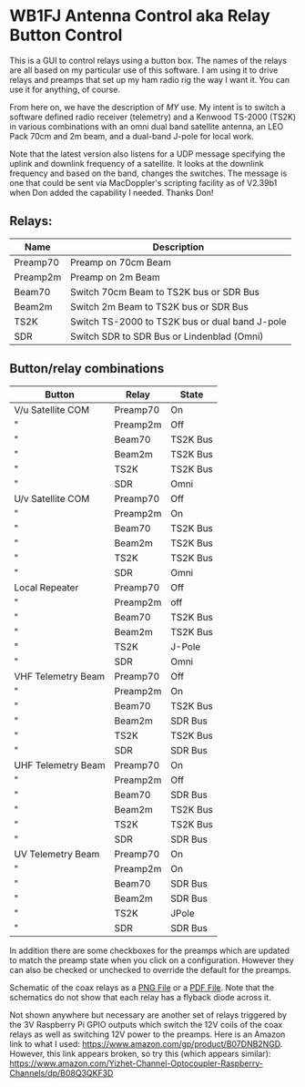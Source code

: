 
# WB1FJ Antenna Control aka Relay Button Control

This is a GUI to control relays using a button box.  The names of the relays are all based on my particular use of this software.  I am using it to drive relays and preamps that set up my ham radio rig the way I want it.  You can use it for anything, of course.

From here on, we have the description of *MY* use.  My intent is to switch a software defined radio receiver (telemetry) and a Kenwood TS-2000 (TS2K) in various combinations with an omni dual band satellite antenna, an LEO Pack 70cm and 2m beam,  and a dual-band J-pole for local work.

Note that the latest version also listens for a UDP message specifying the uplink and downlink frequency of a satellite.  It looks at the downlink frequency and based on the band, changes the switches.  The message is one that could be sent via MacDoppler's scripting facility as of V2.39b1 when Don added the capability I needed.  Thanks Don!

## Relays:
Name | Description
--------|----------
Preamp70|Preamp on 70cm Beam
Preamp2m|Preamp on 2m Beam
Beam70| Switch 70cm Beam to TS2K bus or SDR Bus
Beam2m| Switch  2m  Beam to TS2K bus or SDR Bus
TS2K| Switch TS-2000 to TS2K bus or dual band J-pole
SDR| Switch SDR to SDR Bus or Lindenblad (Omni)

## Button/relay combinations
Button                | Relay    |State
-----------|----------|----------
V/u Satellite COM |Preamp70|On
"                 |Preamp2m|Off
"			            |Beam70| TS2K Bus
"			            |Beam2m| TS2K Bus
"			            |TS2K| TS2K Bus
"			            |SDR| Omni
U/v Satellite COM |Preamp70|Off
"                 |Preamp2m|On
"			            |Beam70| TS2K Bus
"			            |Beam2m| TS2K Bus
"			            |TS2K| TS2K Bus
"			            |SDR| Omni
Local Repeater		|Preamp70|Off
"                 |Preamp2m|off
"			            |Beam70| TS2K Bus
"			            |Beam2m| TS2K Bus
"			            |TS2K| J-Pole
"			            |SDR| Omni
VHF Telemetry	Beam|Preamp70|Off
"                 |Preamp2m|On
"			            |Beam70| TS2K Bus
"			            |Beam2m| SDR Bus
"			            |TS2K| TS2K Bus
"			            |SDR| SDR Bus
UHF Telemetry	Beam|Preamp70|On
"                 |Preamp2m|Off
"			            |Beam70| SDR Bus
"			            |Beam2m| TS2K Bus
"			            |TS2K| TS2K Bus
"			            |SDR| SDR Bus
UV Telemetry    Beam|Preamp70|On
"                 |Preamp2m|On
"                                   |Beam70| SDR Bus
"                                   |Beam2m| SDR Bus
"                                   |TS2K| JPole
"                                   |SDR| SDR Bus

In addition there are some checkboxes for the preamps which are updated to
match the preamp state when you click on a configuration.  However they can
also be checked or unchecked to override the default for the preamps.

Schematic of the coax relays as a [PNG File](AntennaSwitcher.png) or a [PDF File](AntennaSwitcher.pdf).  Note that the 
schematics do not show that each relay has a flyback diode across it.

Not shown anywhere but necessary are another set of relays triggered by the 3V Raspberry Pi GPIO outputs which switch the 12V coils of the coax relays as well as switching 12V power to the preamps.  Here is an Amazon link to what I used:  https://www.amazon.com/gp/product/B07DNB2NGD.  However, this link appears broken, so try this (which appears similar):  https://www.amazon.com/Yizhet-Channel-Optocoupler-Raspberry-Channels/dp/B08Q3QKF3D

